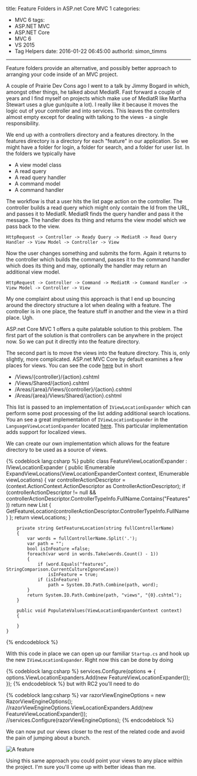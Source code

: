 title: Feature Folders in ASP.net Core MVC 1
categories:
  - MVC 6
tags:
  - ASP.NET MVC
  - ASP.NET Core
  - MVC 6
  - VS 2015
  - Tag Helpers
date: 2016-01-22 06:45:00
authorId: simon_timms
---

Feature folders provide an alternative, and possibly better approach to arranging your code inside of an MVC project.

<!-- more -->

A couple of Prairie Dev Cons ago I went to a talk by Jimmy Bogard in which, amongst other things, he talked about MediatR. Fast forward a couple of years and I find myself on projects which make use of MediatR like Martha Stewart uses a glue gun(quite a lot). I really like it because it moves the logic out of your controller and into services. This leaves the controllers almost empty except for dealing with talking to the views - a single responsibility. 

We end up with a controllers directory and a features directory. In the features directory is a directory for each "feature" in our application. So we might have a folder for login, a folder for search, and a folder for user list. In the folders we typically have 

 - A view model class
 - A read query
 - A read query handler
 - A command model
 - A command handler
 
 The workflow is that a user hits the list page action on the controller. The controller builds a read query which might only contain the Id from the URL, and passes it to MediatR. MediatR finds the query handler and pass it the message. The handler does its thing and returns the view model which we pass back to the view. 
 
 ````
 HttpRequest -> Controller -> Ready Query -> MediatR -> Read Query Handler -> View Model -> Controller -> View
 ````
 
 Now the user changes something and submits the form. Again it returns to the controller which builds the command, passes it to the command handler which does its thing and may, optionally the handler may return an additional view model. 
 
 ````
 HttpRequest -> Controller -> Command -> MediatR -> Command Handler -> View Model -> Controller -> View
 ````
 
 My one complaint about using this approach is that I end up bouncing around the directory structure a lot when dealing with a feature. The controller is in one place, the feature stuff in another and the view in a third place. Ugh. 
 
 ASP.net Core MVC 1 offers a quite palatable solution to this problem. The first part of the solution is that controllers can be anywhere in the project now. So we can put it directly into the feature directory. 
 
 The second part is to move the views into the feature directory. This is, only slightly, more complicated. ASP.net MVC Core by default examines a few places for views. You can see the code [here](https://github.com/aspnet/Mvc/blob/6df288bce7dc94c6afbeecc9260831bcea1c638d/src%2FMicrosoft.AspNet.Mvc.Razor%2FRazorViewEngine.cs) but in short 
 
 - /Views/{controller}/{action}.cshtml
 - /Views/Shared/{action}.cshtml
 - /Areas/{area}/Views/{controller}/{action}.cshtml
 - /Areas/{area}/Views/Shared/{action}.cshtml
 
 This list is passed to an implementation of `IViewLocationExpander` which can perform some post processing of the list adding additional search locations. You an see a great implementation of `IViewLocationExpander` in the `LanguageViewLocationExpander` located [here](https://github.com/aspnet/Mvc/blob/91aeec95e99c006c99f675e2ba887d4ed731532a/src/Microsoft.AspNet.Mvc.Razor/LanguageViewLocationExpander.cs). This particular implementation adds support for localized views. 
 
 We can create our own implementation which allows for the feature directory to be used as a source of views.
 
 {% codeblock lang:csharp %}
  public class FeatureViewLocationExpander : IViewLocationExpander
    {
        public IEnumerable<string> ExpandViewLocations(ViewLocationExpanderContext context, IEnumerable<string> viewLocations)
        {
            var controllerActionDescriptor = (context.ActionContext.ActionDescriptor as ControllerActionDescriptor);
            if (controllerActionDescriptor != null && controllerActionDescriptor.ControllerTypeInfo.FullName.Contains("Features"))
                return new List<string> { GetFeatureLocation(controllerActionDescriptor.ControllerTypeInfo.FullName) };
            return viewLocations;
        }

        private string GetFeatureLocation(string fullControllerName)
        {
            var words = fullControllerName.Split('.');
            var path = "";
            bool isInFeature =false;
            foreach(var word in words.Take(words.Count() - 1))
            {
                if (word.Equals("features", StringComparison.CurrentCultureIgnoreCase))
                    isInFeature = true;
                if (isInFeature)
                    path = System.IO.Path.Combine(path, word);
            }
            return System.IO.Path.Combine(path, "views", "{0}.cshtml");
        }

        public void PopulateValues(ViewLocationExpanderContext context)
        {
            
        }
    }
 {% endcodeblock %}
 
With this code in place we can open up our familiar `Startup.cs` and hook up the new `IViewLocationExpander`. Right now this can be done by doing 
 
{% codeblock lang:csharp %}
services.Configure<RazorViewEngineOptions>(options =>
{
    options.ViewLocationExpanders.Add(new FeatureViewLocationExpander());
});
{% endcodeblock %}
 but with RC2 you'll need to do
 
{% codeblock lang:csharp %}
 var razorViewEngineOptions = new RazorViewEngineOptions();
            //razorViewEngineOptions.ViewLocationExpanders.Add(new FeatureViewLocationExpander());
            //services.Configure<RazorViewEngineOptions>(razorViewEngineOptions);
{% endcodeblock %}
 
 We can now put our views closer to the rest of the related code and avoid the pain of jumping about a bunch.
 
 ![A feature](http://i.imgur.com/4ONe5xz.jpg)
 
 Using this same approach you could point your views to any place within the project. I'm sure you'll come up with better ideas than me.